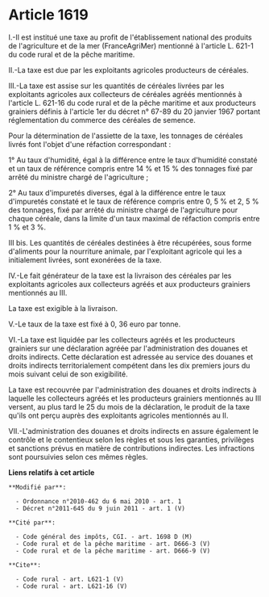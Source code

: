 # Article 1619

I.-Il est institué une taxe au profit de l'établissement national des produits de l'agriculture et de la mer (FranceAgriMer)
mentionné à l'article L. 621-1 du code rural et de la pêche maritime. 

II.-La taxe est due par les exploitants agricoles producteurs de céréales. 

III.-La taxe est assise sur les quantités de céréales livrées par les exploitants agricoles aux collecteurs de céréales
agréés mentionnés à l'article L. 621-16 du code rural et de la pêche maritime et aux producteurs grainiers définis à
l'article 1er du décret n° 67-89 du 20 janvier 1967 portant réglementation du commerce des céréales de semence. 

Pour la détermination de l'assiette de la taxe, les tonnages de céréales livrés font l'objet d'une réfaction correspondant : 

1° Au taux d'humidité, égal à la différence entre le taux d'humidité constaté et un taux de référence compris entre 14 % et
15 % des tonnages fixé par arrêté du ministre chargé de l'agriculture ; 

2° Au taux d'impuretés diverses, égal à la différence entre le taux d'impuretés constaté et le taux de référence compris
entre 0, 5 % et 2, 5 % des tonnages, fixé par arrêté du ministre chargé de l'agriculture pour chaque céréale, dans la limite
d'un taux maximal de réfaction compris entre 1 % et 3 %. 

III bis. Les quantités de céréales destinées à être récupérées, sous forme d'aliments pour la nourriture animale, par
l'exploitant agricole qui les a initialement livrées, sont exonérées de la taxe. 

IV.-Le fait générateur de la taxe est la livraison des céréales par les exploitants agricoles aux collecteurs agréés et aux
producteurs grainiers mentionnés au III. 

La taxe est exigible à la livraison.

V.-Le taux de la taxe est fixé à 0, 36 euro par tonne. 

VI.-La taxe est liquidée par les collecteurs agréés et les producteurs grainiers sur une déclaration agréée par
l'administration des douanes et droits indirects. Cette déclaration est adressée au service des douanes et droits indirects
territorialement compétent dans les dix premiers jours du mois suivant celui de son exigibilité. 

La taxe est recouvrée par l'administration des douanes et droits indirects à laquelle les collecteurs agréés et les
producteurs grainiers mentionnés au III versent, au plus tard le 25 du mois de la déclaration, le produit de la taxe qu'ils
ont perçu auprès des exploitants agricoles mentionnés au II. 

VII.-L'administration des douanes et droits indirects en assure également le contrôle et le contentieux selon les règles et
sous les garanties, privilèges et sanctions prévus en matière de contributions indirectes. Les infractions sont poursuivies
selon ces mêmes règles.

**Liens relatifs à cet article**

	**Modifié par**:

	  - Ordonnance n°2010-462 du 6 mai 2010 - art. 1
	  - Décret n°2011-645 du 9 juin 2011 - art. 1 (V)

	**Cité par**:

	  - Code général des impôts, CGI. - art. 1698 D (M)
	  - Code rural et de la pêche maritime - art. D666-3 (V)
	  - Code rural et de la pêche maritime - art. D666-9 (V)

	**Cite**:

	  - Code rural - art. L621-1 (V)
	  - Code rural - art. L621-16 (V)

